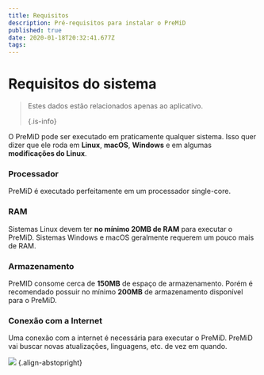 ```yaml
---
title: Requisitos
description: Pré-requisitos para instalar o PreMiD
published: true
date: 2020-01-18T20:32:41.677Z
tags:
---
```


# Requisitos do sistema

> Estes dados estão relacionados apenas ao aplicativo. 
> 
> {.is-info}

O PreMiD pode ser executado em praticamente qualquer sistema. Isso quer dizer que ele roda em **Linux**, **macOS**, **Windows** e em algumas **modificações do Linux**.

### Processador
PreMiD é executado perfeitamente em um processador single-core.

### RAM
Sistemas Linux devem ter **no mínimo 20MB de RAM** para executar o PreMiD. Sistemas Windows e macOS geralmente requerem um pouco mais de RAM.

### Armazenamento
PreMID consome cerca de **150MB** de espaço de armazenamento. Porém é recomendado possuir no mínimo **200MB** de armazenamento disponível para o PreMiD.

### Conexão com a Internet
Uma conexão com a internet é necessária para executar o PreMiD. PreMiD vai buscar novas atualizações, linguagens, etc. de vez em quando.

![](https://a.icons8.com/ViUXyjOj/f4tFww/svg.svg) {.align-abstopright}